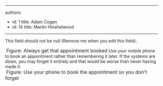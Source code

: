

---
authors:
  - id: 1
    title: Adam Cogan
  - id: 14
    title: Martin Hinshelwood
---




<span class='intro'> This field should not be null (Remove me when you edit this field). </span>


  <img alt="" class="ms-rteCustom-ImageArea" src="/Standards/Management/RulesToManagingSoftwareConsultants/PublishingImages/BookAppointment01.jpg" />&#160;<font class="ms-rteCustom-FigureNormal" size="+0">Figure&#58; Always get that appointment booked</font> Use your mobile phone to book an appointment rather than remembering it later. If the systems are down, you may forget it entirely and that would be worse than never having made it. <br>
<img alt="" class="ms-rteCustom-ImageArea" src="/Standards/Management/RulesToManagingSoftwareConsultants/PublishingImages/UsePhoneToBookAppointment.jpg" />&#160;<font class="ms-rteCustom-FigureNormal" size="+0">Figure&#58; Use your phone to book the appointment so you don’t forget</font> 



